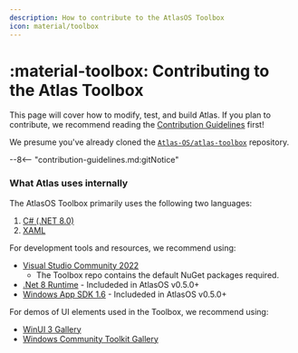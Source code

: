 ```yaml
---
description: How to contribute to the AtlasOS Toolbox
icon: material/toolbox
---
```


# :material-toolbox: Contributing to the Atlas Toolbox

This page will cover how to modify, test, and build Atlas. If you plan to contribute, we recommend reading the [Contribution Guidelines](contribution-guidelines.md) first!

We presume you've already cloned the [`Atlas-OS/atlas-toolbox`](https://github.com/Atlas-OS/atlas-toolbox) repository.

--8<-- "contribution-guidelines.md:gitNotice"

### What Atlas uses internally

The AtlasOS Toolbox primarily uses the following two languages:

1. [C# (.NET 8.0)](https://learn.microsoft.com/en-us/dotnet/csharp/tour-of-csharp/) 
1. [XAML](https://learn.microsoft.com/en-us/dotnet/desktop/wpf/xaml/?view=netdesktop-9.0)

For development tools and resources, we recommend using:

- [Visual Studio Community 2022](https://visualstudio.microsoft.com/vs/)
    - The Toolbox repo contains the default NuGet packages required.
- [.Net 8 Runtime](https://download.visualstudio.microsoft.com/download/pr/fc8c9dea-8180-4dad-bf1b-5f229cf47477/c3f0536639ab40f1470b6bad5e1b95b8/windowsdesktop-runtime-8.0.13-win-x64.exe) - Includeded in AtlasOS v0.5.0+
- [Windows App SDK 1.6](https://download.microsoft.com/download/7a3a6a44-b07e-4ca5-8b63-2de185769dbc/WindowsAppRuntimeInstall-x64.exe) - Includeded in AtlasOS v0.5.0+

For demos of UI elements used in the Toolbox, we recommend using:

- [WinUI 3 Gallery](https://apps.microsoft.com/detail/9p3jfpwwdzrc)
- [Windows Community Toolkit Gallery](https://apps.microsoft.com/detail/9nblggh4tlcq)

